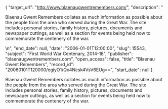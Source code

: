 {
  "target_url": "http://www.blaenaugwentremembers.com/", 
  "description": "<p>Blaenau Gwent Remembers collates as much information as possible about the people from the area who served during the Great War. The site includes personal stories, family history, pictures, documents and newspaper cuttings, as well as a section for events being held now to commemorate the centenery of the war.</p>\n", 
  "end_date": null, 
  "date": "2006-01-01T12:00:00", 
  "slug": 15543, 
  "subject": "First World War Centenary, 2014-18", 
  "publisher": "blaenaugwentremembers.com", 
  "open_access": false, 
  "title": "Blaenau Gwent Remembers", 
  "record_id": "20060101T120000/egiyO1/Qx4Ncsk4VsV6EUg==", 
  "start_date": null
}

<p>Blaenau Gwent Remembers collates as much information as possible about the people from the area who served during the Great War. The site includes personal stories, family history, pictures, documents and newspaper cuttings, as well as a section for events being held now to commemorate the centenery of the war.</p>
